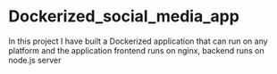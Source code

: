 # Dockerized_social_media_app
In this project I have built a Dockerized application that can run on any platform and the application frontend runs on nginx, backend runs on node.js server
